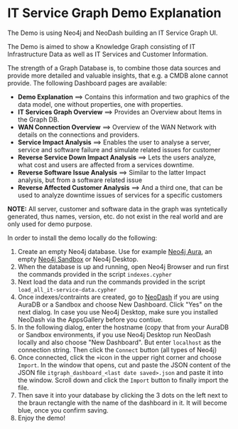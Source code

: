 # IT Service Graph Demo Explanation

The Demo is using Neo4j and NeoDash building an IT Service Graph UI.

The Demo is aimed to show a Knowledge Graph consisting of IT Infrastructure Data as well as IT Services and Customer Information. 

The strength of a Graph Database is, to combine those data sources and provide more detailed and valuable insights, 
that e.g. a CMDB alone cannot provide. The following Dashboard pages are available:

- **Demo Explanation** ==> Contains this information and two graphics of the data model, one without properties, one with properties.
- **IT Services Graph Overview** ==> Provides an Overview about Items in the Graph DB.
- **WAN Connection Overview** ==> Overview of the WAN Network with details on the connections and providers.
- **Service Impact Analysis** ==> Enables the user to analyse a server, service and software failure and simulate related issues for customer
- **Reverse Service Down Impact Analysis** ==> Lets the users analyze, what cost and users are affected from a services downtime.
- **Reverse Software Issue Analysis** ==> Similar to the latter Impact analysis, but from a software related issue 
- **Reverse Affected Customer Analysis** ==> And a third one, that can be used to analyze downtime issues of services for a specific customers


**NOTE:** All server, customer and software data in the graph was syntetically generated, thus names, version, etc. do not exist in the real world and are only used for demo purpose.

In order to install the demo locally do the following:

1. Create an empty Neo4j database. Use for example [Neo4j Aura](https://console.neo4j.io/), an empty [Neo4j Sandbox](https://sandbox.neo4j.com/) or Neo4j Desktop.
2. When the database is  up and running, open Neo4j Browser and run first the commands provided in the script ```indexes.cypher```
3. Next load the data and run the commands provided in the script ```load_all_it-service-data.cypher```
4. Once indexes/contraints are created, go to [NeoDash](https://neodash.graphapp.io/) if you are using AuraDB or a Sandbox and choose New Dashboard. Click "Yes" on the next dialog. In case you use Neo4j Desktop, make sure you installed NeoDash via the AppsGallery before you contiue.  
5. In the following dialog, enter the hostname (copy that from your AuraDB or Sandbox environments, if you use Neo4j Desktop run NeoDash locally and also choose "New Dashboard". But enter ```localhost``` as the connection string. Then click the ```Connect``` button (all types of Neo4j)
6. Once connected, click the ```+```icon in the upper right corner and choose ```Import```. In the window that opens, cut and paste the JSON content of the JSON file ```itgraph_dashboard_<last date saved>.json``` and paste it into the window. Scroll down and click the ```Import``` button to finally import the file. 
7. Then save it into your database by clicking the 3 dots on the left next to the braun rectangle with the name of the dashboard in it. It will become blue, once you confirm saving.
8. Enjoy the demo!  
